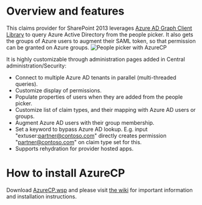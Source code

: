 # Overview and features
This claims provider for SharePoint 2013 leverages [Azure AD Graph Client Library](http://www.nuget.org/packages/Microsoft.Azure.ActiveDirectory.GraphClient/) to query Azure Active Directory from the people picker. It also gets the groups of Azure users to augment their SAML token, so that permission can be granted on Azure groups.
![People picker with AzureCP](https://cloud.githubusercontent.com/assets/8788631/9786028/28938be0-57b7-11e5-8119-ea759f5c508e.png)

It is highly customizable through administration pages added in Central administration/Security:
- Connect to multiple Azure AD tenants in parallel (multi-threaded queries). 
- Customize display of permissions. 
- Populate properties of users when they are added from the people picker. 
- Customize list of claim types, and their mapping with Azure AD users or groups. 
- Augment Azure AD users with their group membership. 
- Set a keyword to bypass Azure AD lookup. E.g. input "extuser:partner@contoso.com" directly creates permission "partner@contoso.com" on claim type set for this. 
- Supports rehydration for provider hosted apps. 

# How to install AzureCP
Download [AzureCP.wsp](https://raw.githubusercontent.com/Yvand/AzureCP/master/AzureCP.wsp) and please visit [the wiki](https://github.com/Yvand/AzureCP/wiki) for important information and installation instructions.
